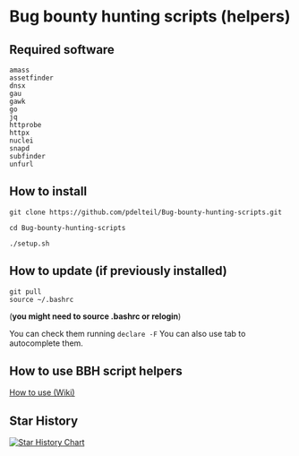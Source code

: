 # Bug bounty hunting scripts (helpers)


## Required software 

```
amass
assetfinder
dnsx
gau
gawk
go
jq
httprobe
httpx
nuclei
snapd
subfinder
unfurl
```

## How to install

```
git clone https://github.com/pdelteil/Bug-bounty-hunting-scripts.git

cd Bug-bounty-hunting-scripts

./setup.sh 
```

## How to update (if previously installed)

```
git pull 
source ~/.bashrc 
```

(**you might need to source .bashrc or relogin**)

You can check them running `declare -F` 
You can also use tab to autocomplete them. 


## How to use BBH script helpers 

[How to use (Wiki)](https://github.com/pdelteil/Bug-bounty-hunting-scripts/wiki/How-to-use-the-scripts)

## Star History

[![Star History Chart](https://api.star-history.com/svg?repos=pdelteil/BugBountyHuntingScripts&type=Date)](https://star-history.com/#pdelteil/BugBountyHuntingScripts&Date)

